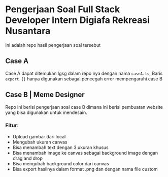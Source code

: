 # Pengerjaan Soal Full Stack Developer Intern Digiafa Rekreasi Nusantara

Ini adalah repo hasil pengerjaan soal tersebut

## Case A
Case A dapat ditemukan lgsg dalam repo nya dengan nama `caseA.ts`, 
Baris `export {}` hanya digunakan sebagai pencegah error mempengaruhi case B

## Case B | Meme Designer
Repo ini berisi pengerjaan soal case B dimana ini berisi pembuatan website yang bisa digunakan untuk mendesain.

### Fitur:
- Upload gambar dari local 
- Mengubah ukuran canvas
- Bisa menambah text dengan 3 ukuran khusus
- Bisa menambah image ke canvas sebagai background image dengan drag and drop
- Bisa mengubah background color dari canvas
- Bisa export hasilnya dalam format .png dan dengan nama file custom
